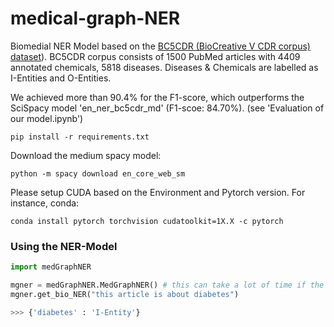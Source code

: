 # medical-graph-NER

Biomedial NER Model based on the [BC5CDR (BioCreative V CDR corpus) dataset](https://paperswithcode.com/dataset/bc5cdr)).
BC5CDR corpus consists of 1500 PubMed articles with 4409 annotated chemicals, 5818 diseases.
Diseases & Chemicals are labelled as I-Entities and O-Entities.

We achieved more than 90.4% for the F1-score, which outperforms the SciSpacy model 'en_ner_bc5cdr_md'	(F1-scoe: 84.70%). (see 'Evaluation of our model.ipynb')

```
pip install -r requirements.txt
```
Download the medium spacy model:
```
python -m spacy download en_core_web_sm
```

Please setup CUDA based on the Environment and Pytorch version. For instance, conda:
```
conda install pytorch torchvision cudatoolkit=1X.X -c pytorch
```

### Using the NER-Model

```python
import medGraphNER

mgner = medGraphNER.MedGraphNER() # this can take a lot of time if the model was not trained before
mgner.get_bio_NER("this article is about diabetes")

>>> {'diabetes' : 'I-Entity'} 

```

### 
